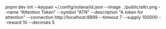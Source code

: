 pnpm dev init --keypair ~/.config/solana/id.json --image ../public/attn.png --name "Attention Token" --symbol "ATN" --description "A token for attention" --connection http://localhost:8899 --timeout 7 --supply 100000 --reward 10 --decimals 5